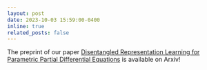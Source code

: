 ```yaml
---
layout: post
date: 2023-10-03 15:59:00-0400
inline: true
related_posts: false
---
```


The preprint of our paper <a href="https://arxiv.org/abs/2410.02136" target="_blank">Disentangled Representation Learning for Parametric Partial Differential Equations</a> is available on Arxiv!
